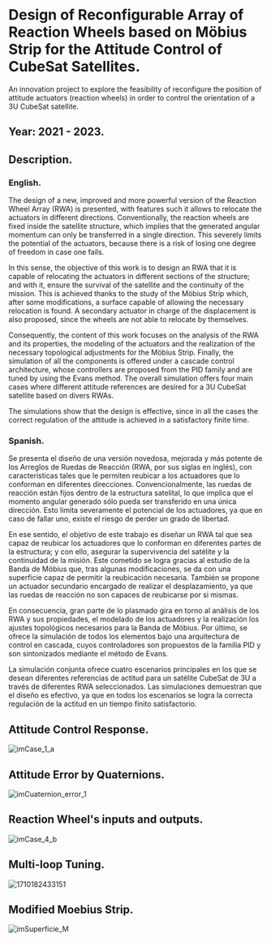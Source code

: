 # Design of Reconfigurable Array of Reaction Wheels based on Möbius Strip for the Attitude Control of CubeSat Satellites.
An innovation project to explore the feasibility of reconfigure the position of attitude actuators (reaction wheels) in order to control the orientation of a 3U CubeSat satellite.

## Year: 2021 - 2023.

## Description. 

### English. 

The design of a new, improved and more powerful version of the Reaction Wheel Array (RWA) is presented, with features such it allows to relocate the actuators in different directions. Conventionally, the reaction wheels are fixed inside the satellite structure, which implies that the generated angular momentum can only be transferred in a single direction. This severely limits the potential of the actuators, because there is a risk of losing one degree of freedom in case one fails. 

In this sense, the objective of this work is to design an RWA that it is capable of relocating the actuators in different sections of the structure; and with it, ensure the survival of the satellite and the continuity of the mission. This is achieved thanks to the study of the Möbius Strip which, after some modifications, a surface capable of allowing the necessary relocation is found. A secondary actuator in charge of the displacement is also proposed, since the wheels are not able to relocate by themselves.

Consequently, the content of this work focuses on the analysis of the RWA and its properties, the modeling of the actuators and the realization of the necessary topological adjustments for the Möbius Strip. Finally, the simulation of all the components is offered under a cascade control architecture, whose controllers are proposed from the PID family and are tuned by using the Evans method. The overall simulation offers four main cases where different attitude references are desired for a 3U CubeSat satellite based on divers RWAs.

The simulations show that the design is effective, since in all the cases the correct regulation of the
attitude is achieved in a satisfactory finite time.

### Spanish. 

Se presenta el diseño de una versión novedosa, mejorada y más potente de los Arreglos de Ruedas de Reacción (RWA, por sus siglas en inglés), con características tales que le permiten reubicar a los actuadores que lo conforman en diferentes direcciones. Convencionalmente, las ruedas de reacción están fijos dentro de la estructura satelital, lo que implica que el momento angular generado sólo pueda ser transferido en una única dirección. Esto limita severamente el potencial de los actuadores, ya que en caso de fallar uno, existe el riesgo de perder un grado de libertad.

En ese sentido, el objetivo de este trabajo es diseñar un RWA tal que sea capaz de reubicar los actuadores que lo conforman en diferentes partes de la estructura; y con ello, asegurar la supervivencia del satélite y la continuidad de la misión. Este cometido se logra gracias al estudio de la Banda de Möbius que, tras algunas modificaciones, se da con una superficie capaz de permitir la reubicación necesaria. También se propone un actuador secundario encargado de realizar el desplazamiento, ya que las ruedas de reacción no son capaces de reubicarse por si mismas.

En consecuencia, gran parte de lo plasmado gira en torno al análisis de los RWA y sus propiedades, el modelado de los actuadores y la realización los ajustes topológicos necesarios para la Banda de Möbius. Por último, se ofrece la simulación de todos los elementos bajo una arquitectura de control en cascada, cuyos controladores son propuestos de la familia PID y son sintonizados mediante el método de Evans.

La simulación conjunta ofrece cuatro escenarios principales en los que se desean diferentes referencias de actitud para un satélite CubeSat de 3U a través de diferentes RWA seleccionados.
Las simulaciones demuestran que el diseño es efectivo, ya que en todos los escenarios se logra la correcta regulación de la actitud en un tiempo finito satisfactorio.

## Attitude Control Response.

![imCase_1_a](https://github.com/Lechuga-Geronimo/Moebius-CubeSat-Reaction-Wheel/assets/142461885/7eae24d9-9273-4e5f-9478-73c478634cc1)

## Attitude Error by Quaternions.

![imCuaternion_error_1](https://github.com/Lechuga-Geronimo/Moebius-CubeSat-Reaction-Wheel/assets/142461885/95598451-f3f0-4ed5-9336-c5f5bf9e4584)

## Reaction Wheel's inputs and outputs.

![imCase_4_b](https://github.com/Lechuga-Geronimo/Moebius-CubeSat-Reaction-Wheel/assets/142461885/92e50235-c230-4fc4-a01d-3c7fcd66cb73)

## Multi-loop Tuning. 

![1710182433151](https://github.com/Lechuga-Geronimo/Moebius-CubeSat-Reaction-Wheel/assets/142461885/6f0b2a6b-da1b-4e49-8396-81edc72f81cd)

## Modified Moebius Strip.

![imSuperficie_M](https://github.com/Lechuga-Geronimo/Moebius-CubeSat-Reaction-Wheel/assets/142461885/1e8b6de1-1120-40e3-818f-95db6b8f345d)
